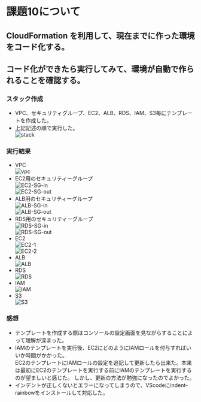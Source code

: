 # 課題10について
## CloudFormation を利用して、現在までに作った環境をコード化する。  
## コード化ができたら実行してみて、環境が自動で作られることを確認する。

### スタック作成
- VPC、セキュリティグループ、EC2、ALB、RDS、IAM、S3毎にテンプレートを作成した。  
- 上記記述の順で実行した。  
![stack](img10/stack.png)  

### 実行結果
- VPC  
![vpc](img10/vpc.png)  
- EC2用のセキュリティーグループ  
![EC2-SG-in](img10/EC2-SG-in.png)  
![EC2-SG-out](img10/EC2-SG-out.png)  
- ALB用のセキュリティーグループ  
![ALB-SG-in](img10/ALB-SG-in.png)  
![ALB-SG-out](img10/ALB-SG-out.png)  
- RDS用のセキュリティーグループ  
![RDS-SG-in](img10/RDS-SG-in.png)  
![RDS-SG-out](img10/RDS-SG-out.png)  
- EC2  
![EC2-1](img10/EC2-1.png)  
![EC2-2](img10/EC2-2.png)  
- ALB  
![ALB](img10/ALB.png)
- RDS  
![RDS](img10/RDS.png)  
- IAM  
![IAM](img10/IAM.png)  
- S3  
![S3](img10/S3.png)  

### 感想
- テンプレートを作成する際はコンソールの設定画面を見ながらすることによって理解が深まった。
- IAMのテンプレートを実行後、EC2にどのようにIAMロールを付与すればいいか時間がかかった。  
  EC2のテンプレートにIAMロールの設定を追記して更新したら出来た。本来は最初にEC2のテンプレートを実行する前にIAMのテンプレートを実行するのが望ましいと感じた。
  しかし、更新の方法が勉強になったのでよかった。
- インデントが正しくないとエラーになってしまうので、VScodeにindent-rainbowをインストールして対応した。